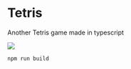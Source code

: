 # Tetris

Another Tetris game made in typescript

<img src="./public/preview.gif"><img>

```
npm run build
```

